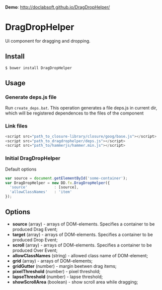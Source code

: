 **Demo**: http://doclabsoft.github.io/DragDropHelper/

DragDropHelper
==========================
Ui component for dragging and dropping.
## Install ##
```$ bower install DragDropHelper```
## Usage ##
### Generate deps.js file ###
Run ```create_deps.bat```.
This operation generates a file deps.js in current dir, which will be registered dependences to the files of the component
### Link files ###
```javascript
<script src="path_to_closure-library/closure/goog/base.js"></script>
<script src="path_to_dragdrophelper/deps.js"></script>
<script src="path_to/hammerjs/hammer.min.js"></script>
```
### Initial DragDropHelper ###
Default options
```javascript
var source = document.getElementById('some-container');
var DragDropHelper = new DD.fx.DragDropHelper({
  'source'            : [source],
  'allowClassNames'   : 'item'
});
```
## Options ##
* __source__ (array) - arrays of DOM-elements. Specifies a container to be produced Drag Event;
* __target__ (array) - arrays of DOM-elements. Specifies a container to be produced Drop Event;
* __scroll__ (array) - arrays of DOM-elements. Specifies a container to be produced Over Event;
* __allowClassNames__ (string) - allowed class name of DOM-element;
* __grid__ (array) - arrays of DOM-elements;
* __gridGutter__ (number) - margin beetwen drag items;
* __pixelThreshold__ (number) - pixel threshold;
* __lapseThreshold__ (number) - lapse threshold;
* __showScrollArea__ (boolean) - show scroll area while dragging;
